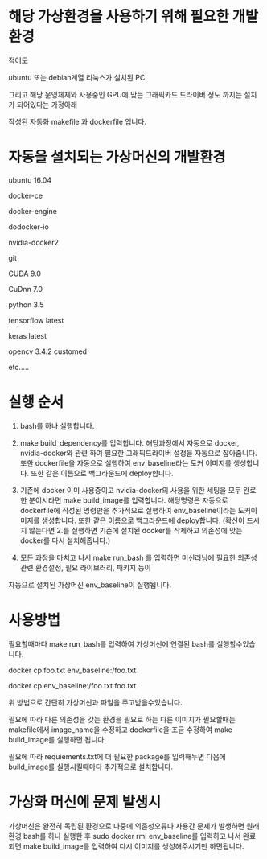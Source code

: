 
# 해당 가상환경을 사용하기 위해 필요한 개발환경

적어도 

ubuntu 또는 debian계열 리눅스가 설치된 PC

그리고 해당 운영체제와 사용중인 GPU에 맞는 그래픽카드 드라이버 정도 까지는 설치가 되어있다는 가정아래

작성된 자동화 makefile 과 dockerfile 입니다.


# 자동을 설치되는 가상머신의 개발환경 

ubuntu 16.04

docker-ce

docker-engine

dodocker-io

nvidia-docker2

git

CUDA 9.0

CuDnn 7.0

python 3.5

tensorflow latest

keras latest

opencv 3.4.2 customed

etc.....
# 실행 순서

1. bash를 하나 실행합니다.
2. make build_dependency를 입력합니다.
해당과정에서 자동으로 docker, nvidia-docker와 관련 하여 필요한 그래픽드라이버 설정을 자동으로 잡아줍니다.
또한 dockerfile을 자동으로 실행하여 env_baseline라는 도커 이미지를 생성합니다.
또한 같은 이름으로 백그라운드에 deploy합니다.

3. 기존에 docker 이미 사용중이고 nvidia-docker의 사용을 위한 세팅을 모두 완료한 분이시라면
make build_image를 입력합니다.
해당명령은 자동으로 dockerfile에 작성된 명령만을 추가적으로 실행하여 env_baseline이라는 도커이미지를 생성합니다.
또한 같은 이름으로 백그라운드에 deploy합니다.
(확신이 드시지 않는다면 2.를 실행하면 기존에 설치된 docker를 삭제하고 의존성에 맞는 docker를 다시 설치해줍니다.)

4. 모든 과정을 마치고 나서 make run_bash 를 입력하면 머신러닝에 필요한 의존성관련 환경설정, 필요 라이브러리, 패키지 등이

자동으로 설치된 가상머신 env_baseline이 실행됩니다. 

# 사용방법

필요할때마다 make run_bash를 입력하여 가상머신에 연결된 bash를 실행할수있습니다.

docker cp foo.txt env_baseline:/foo.txt

docker cp env_baseline:/foo.txt foo.txt

위 방법으로 간단히 가상머신과 파일을 주고받을수있습니다.

필요에 따라 다른 의존성을 갖는 환경을 필요로 하는 다른 이미지가 필요할때는 makefile에서 image_name을 수정하고
dockerfile을 조금 수정하여 make build_image를 실행하면 됩니다.

필요에 따라 requiements.txt에 더 필요한 package를 입력해두면 다음에 build_image를 실행시킬때마다 추가적으로 설치합니다.

# 가상화 머신에 문제 발생시

가상머신은 완전히 독립된 환경으로 나중에 의존성오류나 사용간 문제가 발생하면
원래환경 bash를 하나 실행한 후 sudo docker rmi env_baseline를 입력하고 나서
완료되면 make build_image를 입력하여 다시 이미지를 생성해주시기만 하면됩니다.


